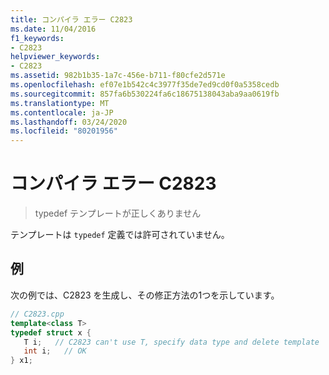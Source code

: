 ```yaml
---
title: コンパイラ エラー C2823
ms.date: 11/04/2016
f1_keywords:
- C2823
helpviewer_keywords:
- C2823
ms.assetid: 982b1b35-1a7c-456e-b711-f80cfe2d571e
ms.openlocfilehash: ef07e1b542c4c3977f35de7ed9cd0f0a5358cedb
ms.sourcegitcommit: 857fa6b530224fa6c18675138043aba9aa0619fb
ms.translationtype: MT
ms.contentlocale: ja-JP
ms.lasthandoff: 03/24/2020
ms.locfileid: "80201956"
---
```

# <a name="compiler-error-c2823"></a>コンパイラ エラー C2823

> typedef テンプレートが正しくありません

テンプレートは `typedef` 定義では許可されていません。

## <a name="example"></a>例

次の例では、C2823 を生成し、その修正方法の1つを示しています。

```cpp
// C2823.cpp
template<class T>
typedef struct x {
   T i;   // C2823 can't use T, specify data type and delete template
   int i;   // OK
} x1;
```
